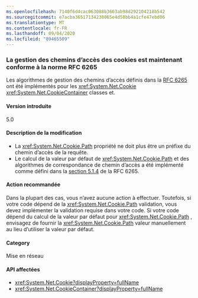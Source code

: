 ```yaml
---
ms.openlocfilehash: 7140f6d4cac063088b3663ab98d292104218b542
ms.sourcegitcommit: e7acba36517134238065e4d50bb4a1cfe47ebd06
ms.translationtype: MT
ms.contentlocale: fr-FR
ms.lasthandoff: 09/04/2020
ms.locfileid: "89465509"
---
```

### <a name="cookie-path-handling-now-conforms-to-rfc-6265"></a>La gestion des chemins d’accès des cookies est maintenant conforme à la norme RFC 6265

Les algorithmes de gestion des chemins d’accès définis dans la [RFC 6265](https://tools.ietf.org/html/rfc6265) ont été implémentés pour les <xref:System.Net.Cookie> <xref:System.Net.CookieContainer> classes et.

#### <a name="version-introduced"></a>Version introduite

5.0

#### <a name="change-description"></a>Description de la modification

- La <xref:System.Net.Cookie.Path> propriété ne doit plus être un préfixe du chemin d’accès de la requête.
- Le calcul de la valeur par défaut de <xref:System.Net.Cookie.Path> et des algorithmes de correspondance de chemin d’accès a été implémenté comme défini dans la [section 5.1.4](https://tools.ietf.org/html/rfc6265#section-5.1.4) de la RFC 6265.

#### <a name="recommended-action"></a>Action recommandée

Dans la plupart des cas, vous n’avez aucune action à effectuer. Toutefois, si votre code dépend de la <xref:System.Net.Cookie.Path> validation, vous devez implémenter la validation requise dans votre code. Si votre code dépend du calcul de la valeur par défaut pour <xref:System.Net.Cookie.Path> , envisagez de fournir la <xref:System.Net.Cookie.Path> valeur manuellement au lieu d’utiliser la valeur par défaut.

#### <a name="category"></a>Category

Mise en réseau

#### <a name="affected-apis"></a>API affectées

- <xref:System.Net.Cookie?displayProperty=fullName>
- <xref:System.Net.CookieContainer?displayProperty=fullName>

<!--

#### Affected APIs

- `T:System.Net.Cookie`
- `T:System.Net.CookieContainer`

-->
